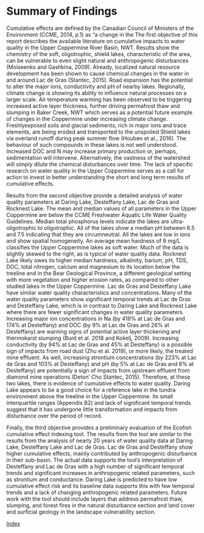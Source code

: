 ---
---

# Summary of Findings

Cumulative effects are defined by the Canadian Council of Ministers of the Environment (CCME, 2014, p.1) as “a change in the The first objective of this report describes the available literature on cumulative impacts to water quality in the Upper Coppermine River Basin, NWT. Results show the chemistry of the soft, oligotrophic, shield lakes, characteristic of the area, can be vulnerable to even slight natural and anthropogenic disturbances (Moiseenko and Gashkina, 2009). Already, localized natural resource development has been shown to cause chemical changes in the water in and around Lac de Gras (Stantec, 2015). Road expansion has the potential to alter the major ions, conductivity and pH of nearby lakes. Regionally, climate change is showing its ability to influence natural processes on a larger scale. Air temperature warming has been observed to be triggering increased active layer thickness, further driving permafrost thaw and slumping in Baker Creek, NWT which serves as a potential future example of changes in the Coppermine under increasing climate change. Freshlyexposed soils and glacial sediments, rich in major ions and trace elements, are being eroded and transported to the unspoiled Shield lakes via overland runoff during peak summer flow (Houben et al., 2016). The behaviour of such compounds in these lakes is not well understood. Increased DOC and N may increase primary production or, perhaps, sedimentation will intervene. Alternatively, the vastness of the watershed will simply dilute the chemical disturbances over time. The lack of specific research on water quality in the Upper Coppermine serves as a call for action to invest in better understanding the short and long term results of cumulative effects.

Results from the second objective provide a detailed analysis of water quality parameters at Daring Lake, Desteffany Lake, Lac de Gras and Rocknest Lake. The mean and median values of all parameters in the Upper Coppermine are below the CCME Freshwater Aquatic Life Water Quality Guidelines. Median total phosphorus levels indicate the lakes are ultra-oligotrophic to oligotrophic. All of the lakes show a median pH between 6.5 and 7.5 indicating that they are circumneutral. All the lakes are low in ions and show spatial homogeneity. An average mean hardness of 9 mg/L classifies the Upper Coppermine lakes as soft water. Much of the data is slightly skewed to the right, as is typical of water quality data. Rocknest Lake likely owes its higher median hardness, alkalinity, barium, pH, TDS, DOC, total nitrogen, calcium and magnesium to its location below the treeline and in the Bear Geological Province, a different geological setting with more vegetation and higher erosion rates, as compared to other studied lakes in the Upper Coppermine. Lac de Gras and Desteffany Lake have similar water quality characteristics and concentrations. Many of the water quality parameters show significant temporal trends at Lac de Gras and Desteffany Lake, which is in contrast to Daring Lake and Rocknest Lake where there are fewer significant changes in water quality parameters. Increasing major ion concentrations in Na (by 419% at Lac de Gras and 174% at Desteffany) and DOC (by 9% at Lac de Gras and 26% at Desteffany) are warning signs of potential active layer thickening and thermokarst slumping (Burd et al. 2018 and Kokelj, 2009). Increasing conductivity (by 94% at Lac de Gras and 45% at Desteffany) is a possible sign of impacts from road dust (Zhu et al. 2019), or more likely, the treated mine effluent. As well, increasing strontium concentrations (by 223% at Lac de Gras and 103% at Desteffany) and pH (by 5% at Lac de Gras and 6% at Desteffany) are potentially a sign of impacts from upstream effluent from diamond mine operations (Deton’ Cho Stantec, 2015). Therefore, at these two lakes, there is evidence of cumulative effects to water quality. Daring Lake appears to be a good choice for a reference lake in the tundra environment above the treeline in the Upper Coppermine. Its small interquartile ranges (Appendix B2) and lack of significant temporal trends suggest that it has undergone little transformation and impacts from disturbance over the period of record.

Finally, the third objective provides a preliminary evaluation of the Ecofish cumulative effect indexing tool. The results from the tool are similar to the results from the analysis of nearly 20 years of water quality data at Daring Lake, Desteffany Lake and Lac de Gras. Lac de Gras and Desteffany show higher cumulative effects, mainly contributed by anthropogenic disturbance in their sub-basin. The actual data supports the tool’s interpretation of Desteffany and Lac de Gras with a high number of significant temporal trends and significant increases in anthropogenic related parameters, such as strontium and conductance. Daring Lake is predicted to have low cumulative effect risk and its baseline data supports this with few temporal trends and a lack of changing anthropogenic related parameters. Future work with the tool should include layers that address permafrost thaw, slumping, and forest fires in the natural disturbance section and land cover and surficial geology in the landscape vulnerability section.

[Index](index.md)
